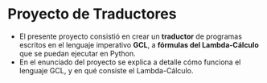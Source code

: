 # Proyecto de Traductores

- El presente proyecto consistió en crear un __traductor__ de programas escritos en el lenguaje imperativo __GCL__, a __fórmulas del Lambda-Cálculo__ que se puedan ejecutar en Python.
- En el enunciado del proyecto se explica a detalle cómo funciona el lenguaje GCL, y en qué consiste el Lambda-Cálculo.
